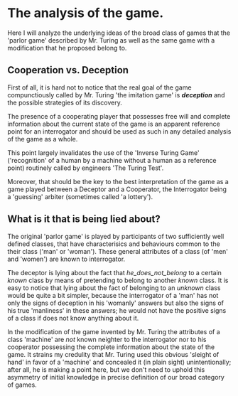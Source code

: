 # The analysis of the game.
Here I will analyze the underlying ideas of the broad class of games that
the 'parlor game' described by Mr. Turing as well as the same game with a
modification that he proposed belong to.
## Cooperation vs. Deception
First of all, it is hard not to notice that the real goal of the game
compunctiously called by Mr. Turing 'the imitation game' is _**deception**_ and the possible strategies of its discovery.

The presence of a cooperating player that possesses free will and complete information
about the current state of the game is an apparent reference point for an interrogator and should be used as such in any 
detailed analysis of the game as a whole. 

This point largely invalidates the use of the 'Inverse Turing Game' ('recognition' of a human by a machine
without a human as a reference point) routinely called by engineers 'The Turing Test'.

Moreover, that should be the key to the best interpretation of the game as a game played
between a Deceptor and a Cooperator, the Interrogator being a 'guessing' arbiter (sometimes called 'a lottery').
## What is it that is being lied about?
The original 'parlor game' is played by participants of two sufficiently well defined classes,
that have characterisics and behaviours common to the their class ('man' or 'woman'). These general 
attributes of a class (of 'men' and 'women') are known to interrogator.

The deceptor is lying about the fact that _he_does_not_belong_ to a certain _known_ class by means of
pretending to belong to another _known_ class. It is easy to notice that lying about the fact of
belonging to an _unknown_ class would be quite a bit simpler, because the interrogator of a 'man' has 
not only the signs of deception in his 'womanly' answers but also the signs of his true 'manliness' in these
answers; he would not have the positive signs of a class if does not know anything about it.

In the modification of the game invented by Mr. Turing the attributes of a class 'machine' are _not_ known neighter to the
interrogator nor to his cooperator possessing the complete information about the state of the game.
It strains my credulity that Mr. Turing used this obvious 'sleight of hand' in favor of a 'machine' and concealed it
(in plain sight) unintentionally; after all, he is making a point here, but we don't need to uphold
this asymmetry of initial knowledge in precise definition of our broad category of games.
